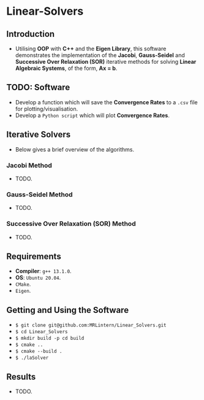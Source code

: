 # Linear-Solvers

## Introduction
* Utilising __OOP__ with __C++__ and the __Eigen Library__, this software demonstrates the implementation of the __Jacobi__, __Gauss-Seidel__ and __Successive Over Relaxation (SOR)__ iterative methods for solving __Linear Algebraic Systems__, of the form, __Ax = b__.

## TODO: Software
* Develop a function which will save the __Convergence Rates__ to a `.csv` file for plotting/visualisation.
* Develop a `Python script` which will plot __Convergence Rates__.


## Iterative Solvers
* Below gives a brief overview of the algorithms.
### Jacobi Method
* TODO.
### Gauss-Seidel Method
* TODO.
### Successive Over Relaxation (SOR) Method
* TODO.

## Requirements
* __Compiler__: `g++ 13.1.0`.
* __OS__: `Ubuntu 20.04`.
* `CMake`.
* `Eigen`.

## Getting and Using the Software
* `$ git clone git@github.com:MRLintern/Linear_Solvers.git`
* `$ cd Linear_Solvers`
* `$ mkdir build -p cd build`
* `$ cmake ..`
* `$ cmake --build .`
* `$ ./laSolver`

## Results
* TODO.
  
